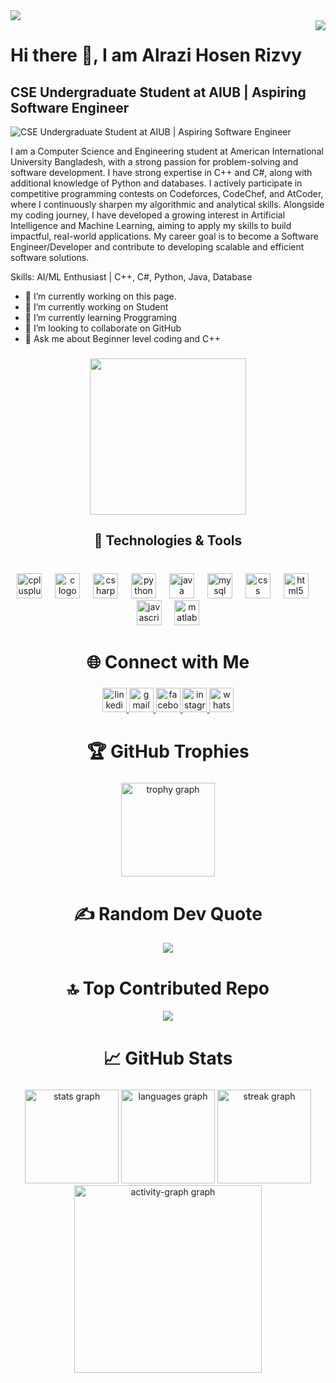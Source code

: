 <div>
  <img style="100%" src="https://capsule-render.vercel.app/api?type=waving&height=100&section=header&reversal=false&fontSize=70&fontColor=FFFFFF&fontAlign=50&fontAlignY=50&stroke=-&descSize=20&descAlign=50&descAlignY=50&theme=cobalt"  />
</div>
<img align="right" src="https://visitor-badge.laobi.icu/badge?page_id=rizvy99.rizvy99&"  />

# Hi there 👋, I am Alrazi Hosen Rizvy
## CSE Undergraduate Student at AIUB | Aspiring Software Engineer
![CSE Undergraduate Student at AIUB | Aspiring Software Engineer](https://export-download.canva.com/psBFg/DAG1nIpsBFg/1/0/0001-3362418278772937034.png?X-Amz-Algorithm=AWS4-HMAC-SHA256&X-Amz-Credential=AKIAQYCGKMUH5AO7UJ26%2F20251012%2Fus-east-1%2Fs3%2Faws4_request&X-Amz-Date=20251012T025234Z&X-Amz-Expires=67570&X-Amz-Signature=ba4f162aaf5fde4bd58efc9768f2e516371889c03c7cd319edfb7ca442f1f2af&X-Amz-SignedHeaders=host&response-content-disposition=attachment%3B%20filename%2A%3DUTF-8%27%27Copy%2520of%2520Grey%2520Minimalist%2520Corporate%2520Personal%2520Profile%2520LinkedIn%2520Banner.png&response-expires=Sun%2C%2012%20Oct%202025%2021%3A38%3A44%20GMT)

I am a Computer Science and Engineering student at American International University Bangladesh, with a strong passion for problem-solving and software development.
I have strong expertise in C++ and C#, along with additional knowledge of Python and databases. I actively participate in competitive programming contests on Codeforces, CodeChef, and AtCoder, where I continuously sharpen my algorithmic and analytical skills.
Alongside my coding journey, I have developed a growing interest in Artificial Intelligence and Machine Learning, aiming to apply my skills to build impactful, real-world applications.
My career goal is to become a Software Engineer/Developer and contribute to developing scalable and efficient software solutions.
 

Skills:  AI/ML Enthusiast | C++, C#, Python, Java, Database

- 🔭 I’m currently working on this page. 
- 🔭 I’m currently working on Student 
- 🌱 I’m currently learning Proggraming 
- 👯 I’m looking to collaborate on GitHub 
- 💬 Ask me about Beginner level coding and C++ 


###

<div align="center">
  <img height="250" src="https://media4.giphy.com/media/v1.Y2lkPTZjMDliOTUyMWRpbmpkM2RpdnVyZHV5aThoYzdwbzk4cjh1YmdieHI3MWgyZnR2diZlcD12MV9naWZzX3NlYXJjaCZjdD1n/VbnUQpnihPSIgIXuZv/giphy.gif"  />
</div>

###

<h2 align="center">🔧 Technologies & Tools</h2>

###

<br clear="both">

<div align="center">
  <img src="https://cdn.jsdelivr.net/gh/devicons/devicon/icons/cplusplus/cplusplus-original.svg" height="40" alt="cplusplus logo"  />
  <img width="13" />
  <img src="https://cdn.jsdelivr.net/gh/devicons/devicon/icons/c/c-original.svg" height="40" alt="c logo"  />
  <img width="13" />
  <img src="https://cdn.jsdelivr.net/gh/devicons/devicon/icons/csharp/csharp-original.svg" height="40" alt="csharp logo"  />
  <img width="13" />
  <img src="https://cdn.jsdelivr.net/gh/devicons/devicon/icons/python/python-original.svg" height="40" alt="python logo"  />
  <img width="13" />
  <img src="https://cdn.jsdelivr.net/gh/devicons/devicon/icons/java/java-original.svg" height="40" alt="java logo"  />
  <img width="13" />
  <img src="https://cdn.jsdelivr.net/gh/devicons/devicon/icons/mysql/mysql-original.svg" height="40" alt="mysql logo"  />
  <img width="13" />
  <img src="https://cdn.jsdelivr.net/gh/devicons/devicon/icons/css3/css3-original.svg" height="40" alt="css logo"  />
  <img width="13" />
  <img src="https://cdn.jsdelivr.net/gh/devicons/devicon/icons/html5/html5-original.svg" height="40" alt="html5 logo"  />
  <img width="13" />
  <img src="https://cdn.jsdelivr.net/gh/devicons/devicon/icons/javascript/javascript-original.svg" height="40" alt="javascript logo"  />
  <img width="13" />
  <img src="https://cdn.jsdelivr.net/gh/devicons/devicon/icons/matlab/matlab-original.svg" height="40" alt="matlab logo"  />
</div>

###

<h1 align="center">🌐 Connect with Me</h1>

###

<div align="center">
  <a href="https://www.linkedin.com/in/alrazi-hosen-rizvy-304820292/" target="_blank">
    <img src="https://img.shields.io/static/v1?message=LinkedIn&logo=linkedin&label=&color=0077B5&logoColor=white&labelColor=&style=flat" height="39" alt="linkedin logo"  />
  </a>
  <a href="ahrizvy78@gmail.com" target="_blank">
    <img src="https://img.shields.io/static/v1?message=Gmail&logo=gmail&label=&color=D14836&logoColor=white&labelColor=&style=flat" height="39" alt="gmail logo"  />
  </a>
  <a href="https://www.facebook.com/alrazi.hosen.rizvy/" target="_blank">
    <img src="https://img.shields.io/static/v1?message=Facebook&logo=facebook&label=&color=1877F2&logoColor=white&labelColor=&style=flat" height="39" alt="facebook logo"  />
  </a>
  <a href="rizvy_99" target="_blank">
    <img src="https://img.shields.io/static/v1?message=Instagram&logo=instagram&label=&color=E4405F&logoColor=white&labelColor=&style=flat" height="39" alt="instagram logo"  />
  </a>
  <a href="01751404278" target="_blank">
    <img src="https://img.shields.io/static/v1?message=Whatsapp&logo=whatsapp&label=&color=25D366&logoColor=white&labelColor=&style=flat" height="39" alt="whatsapp logo"  />
  </a>
</div>

###

<h1 align="center">🏆 GitHub Trophies</h1>

###

<div align="center">
  <img src="https://github-profile-trophy.vercel.app?username=rizvy99&theme=dracula&column=-1&row=41&margin-w=8&margin-h=8&no-bg=false&no-frame=false&order=4" height="150" alt="trophy graph"  />
</div>

###
<div align="center">
  
# ✍️ Random Dev Quote
![](https://quotes-github-readme.vercel.app/api?type=vetical&theme=light)

<!-- Proudly created with GPRM ( https://gprm.itsvg.in ) -->

# 🔝 Top Contributed Repo  
![](https://github-contributor-stats.vercel.app/api?username=rizvy99&limit=5&theme=dark&combine_all_yearly_contributions=true)

<!-- Proudly created with GPRM ( https://gprm.itsvg.in ) -->

</div>

<h1 align="center">📈 GitHub Stats</h1>

###

<div align="center">
  <img src="https://github-readme-stats.vercel.app/api?username=rizvy99&hide_title=false&hide_rank=false&show_icons=true&include_all_commits=true&count_private=true&disable_animations=false&theme=dracula&locale=en&hide_border=false&order=1" height="150" alt="stats graph"  />
  <img src="https://github-readme-stats.vercel.app/api/top-langs?username=rizvy99&locale=en&hide_title=false&layout=compact&card_width=320&langs_count=10&theme=dracula&hide_border=false&order=2" height="150" alt="languages graph"  />
  <img src="https://streak-stats.demolab.com?user=rizvy99&locale=en&mode=daily&theme=dracula&hide_border=false&border_radius=5&order=3" height="150" alt="streak graph"  />
  <img src="https://github-readme-activity-graph.vercel.app/graph?username=rizvy99&radius=16&theme=react&area=true&order=5" height="300" alt="activity-graph graph"  />
</div>

 
###


